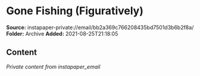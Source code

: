 # Gone Fishing (Figuratively)

**Source:** instapaper-private://email/bb2a369c766208435bd7501d3b6b2f8a/
**Folder:** Archive
**Added:** 2021-08-25T21:18:05




## Content
*Private content from instapaper_email*
